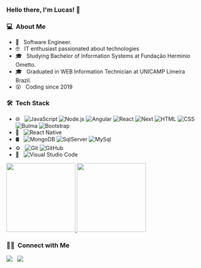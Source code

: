 ### Hello there, I'm Lucas! 👋

<h3> 💻 &nbsp;About Me </h3>

- 🤔 &nbsp; Software Engineer.
- :nerd_face: &nbsp; IT enthusiast passionated about technologies
- 🎓 &nbsp; Studying Bachelor of Information Systems at Fundação Herminio Ometto.
- 🎓 &nbsp; Graduated in WEB Information Technician at UNICAMP Limeira Brazil.
- 😲 &nbsp; Coding since 2019


<h3> 🛠 &nbsp;Tech Stack</h3>

- 🌐 &nbsp;
  ![JavaScript](https://img.shields.io/badge/-JavaScript-333333?style=flat&logo=javascript)
  ![Node.js](https://img.shields.io/badge/-Node.js-333333?style=flat&logo=node.js)
  ![Angular](https://img.shields.io/badge/-Angular-333333?style=flat&logo=angular)
  ![React](https://img.shields.io/badge/-React-333333?style=flat&logo=react)
  ![Next](https://img.shields.io/badge/-Next-333333?style=flat&logo=next.js)
  ![HTML](https://img.shields.io/badge/-HTML-333333?style=flat&logo=HTML5)
  ![CSS](https://img.shields.io/badge/-CSS-333333?style=flat&logo=CSS3&logoColor=1572B6)
  ![Bulma](https://img.shields.io/badge/-Bulma-333333?style=flat&logo=bulma&logoColor=563D7C)
  ![Bootstrap](https://img.shields.io/badge/-Bootstrap-333333?style=flat&logo=Bootstrap)
- :iphone: &nbsp;
  ![React Native](https://img.shields.io/badge/-ReactNative-333333?style=flat&logo=react)
- 🛢 &nbsp;
  ![MongoDB](https://img.shields.io/badge/-MongoDB-333333?style=flat&logo=mongodb)
  ![SqlServer](https://img.shields.io/badge/-SqlServer-333333?style=flat&logo=Microsoft%20SQL%20Server)
  ![MySql](https://img.shields.io/badge/-MySql-333333?style=flat&logo=MySQL)
- ⚙️ &nbsp;
  ![Git](https://img.shields.io/badge/-Git-333333?style=flat&logo=git)
  ![GitHub](https://img.shields.io/badge/-GitHub-333333?style=flat&logo=github)
- 🔧 &nbsp;
  ![Visual Studio Code](https://img.shields.io/badge/-Visual%20Studio%20Code-333333?style=flat&logo=visual-studio-code&logoColor=007ACC)


<p>
<a href="https://github.com/AVS1508">
  <img height="180em" src="https://github-readme-stats.vercel.app/api?username=lucbevilaqua&show_icons=true&theme=radical" />
  <img height="180em" src="https://github-readme-stats-eight-theta.vercel.app/api/top-langs/?username=lucbevilaqua&theme=radical&layout=compact&exclude_lang=java+r" />
</a>
</p>


<h3> 🤝🏻 &nbsp;Connect with Me </h3>
<a href="https://www.linkedin.com/in/laobevilaqua/"><img src="https://img.shields.io/badge/-Lucas%20Bevilaqua%20Araujo%20De%20Oliveira-0077B5?style=flat-square&logo=Linkedin&logoColor=white"/></a> &nbsp;
<a href="figma.com/@luc_bevilaqua"><img src="https://img.shields.io/badge/-Lucas%20Bevilaqua-333333?style=flat-square&logo=Figma&logoColor=white"/></a>
